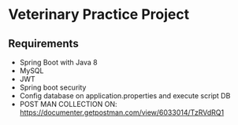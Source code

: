 # Veterinary Practice Project
## Requirements

* Spring Boot with Java 8
* MySQL
* JWT
* Spring boot security
* Config database on application.properties and execute script DB
* POST MAN COLLECTION ON: https://documenter.getpostman.com/view/6033014/TzRVdRQ1